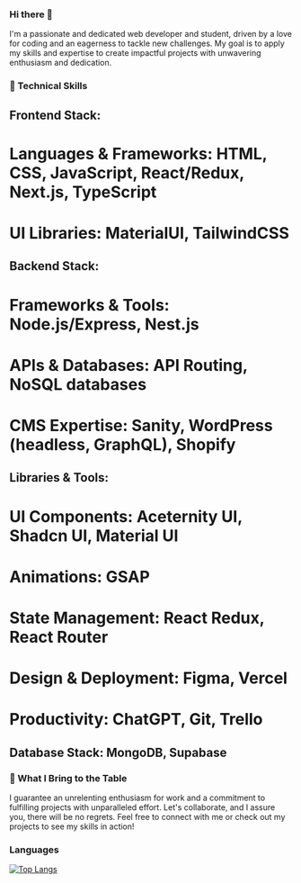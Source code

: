 ### Hi there 👋
I'm a passionate and dedicated web developer and student, driven by a love for coding and an eagerness to tackle new challenges. My goal is to apply my skills and expertise to create impactful projects with unwavering enthusiasm and dedication.

### 🔧 Technical Skills
## Frontend Stack:

# Languages & Frameworks: HTML, CSS, JavaScript, React/Redux, Next.js, TypeScript
# UI Libraries: MaterialUI, TailwindCSS

## Backend Stack:

# Frameworks & Tools: Node.js/Express, Nest.js
# APIs & Databases: API Routing, NoSQL databases
# CMS Expertise: Sanity, WordPress (headless, GraphQL), Shopify

## Libraries & Tools:

# UI Components: Aceternity UI, Shadcn UI, Material UI
# Animations: GSAP
# State Management: React Redux, React Router
# Design & Deployment: Figma, Vercel
# Productivity: ChatGPT, Git, Trello

## Database Stack: MongoDB, Supabase

### 🚀 What I Bring to the Table
I guarantee an unrelenting enthusiasm for work and a commitment to fulfilling projects with unparalleled effort. Let's collaborate, and I assure you, there will be no regrets.
Feel free to connect with me or check out my projects to see my skills in action!

### Languages
[![Top Langs](https://github-readme-stats.vercel.app/api/top-langs/?username=MAKAR190)](https://github.com/MAKAR190/github-readme-stats)
<!--
**MAKAR190/MAKAR190** is a ✨ _special_ ✨ repository because its `README.md` (this file) appears on your GitHub profile.

Here are some ideas to get you started:

- 🔭 I’m currently working on ...
- 🌱 I’m currently learning ...
- 👯 I’m looking to collaborate on ...
- 🤔 I’m looking for help with ...
- 💬 Ask me about ...
- 📫 How to reach me: ...
- 😄 Pronouns: ...
- ⚡ Fun fact: ...
-->
